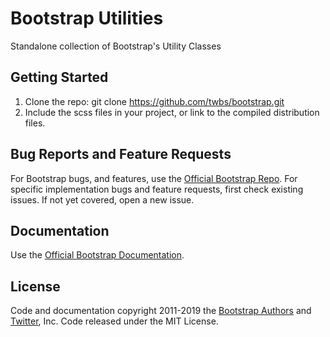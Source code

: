 # Bootstrap Utilities
Standalone collection of Bootstrap's Utility Classes

## Getting Started
1.  Clone the repo: git clone https://github.com/twbs/bootstrap.git
2.  Include the scss files in your project, or link to the compiled distribution files.

## Bug Reports and Feature Requests
For Bootstrap bugs, and features, use the [Official Bootstrap Repo](https://github.com/twbs/bootstrap). For specific implementation bugs and feature requests, first check existing issues. If not yet covered, open a new issue.

## Documentation
Use the [Official Bootstrap Documentation](https://getbootstrap.com/docs/4.3/utilities/).

## License
Code and documentation copyright 2011-2019 the [Bootstrap Authors](https://github.com/twbs/bootstrap/graphs/contributors) and [Twitter](https://twitter.com/), Inc. Code released under the MIT License.

